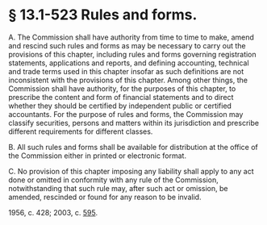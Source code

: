 # § 13.1-523 Rules and forms.

<p>A. The Commission shall have authority from time to time to make, amend and rescind such rules and forms as may be necessary to carry out the provisions of this chapter, including rules and forms governing registration statements, applications and reports, and defining accounting, technical and trade terms used in this chapter insofar as such definitions are not inconsistent with the provisions of this chapter. Among other things, the Commission shall have authority, for the purposes of this chapter, to prescribe the content and form of financial statements and to direct whether they should be certified by independent public or certified accountants. For the purpose of rules and forms, the Commission may classify securities, persons and matters within its jurisdiction and prescribe different requirements for different classes.</p><p>B. All such rules and forms shall be available for distribution at the office of the Commission either in printed or electronic format.</p><p>C. No provision of this chapter imposing any liability shall apply to any act done or omitted in conformity with any rule of the Commission, notwithstanding that such rule may, after such act or omission, be amended, rescinded or found for any reason to be invalid.</p><p>1956, c. 428; 2003, c. <a href='http://lis.virginia.gov/cgi-bin/legp604.exe?031+ful+CHAP0595'>595</a>.</p>